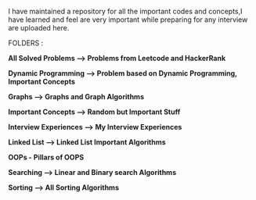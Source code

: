 I have maintained a repository for all the important codes and concepts,I have learned and feel are very important while preparing for any interview are uploaded here.

FOLDERS :

**All Solved Problems --> Problems from Leetcode and HackerRank**

**Dynamic Programming --> Problem based on Dynamic Programming, Important Concepts**

**Graphs --> Graphs and Graph Algorithms**

**Important Concepts --> Random but Important Stuff**

**Interview Experiences --> My Interview Experiences**

**Linked List --> Linked List Important Algorithms**

**OOPs - Pillars of OOPS**

**Searching --> Linear and Binary search Algorithms**

**Sorting -->  All Sorting Algorithms**
